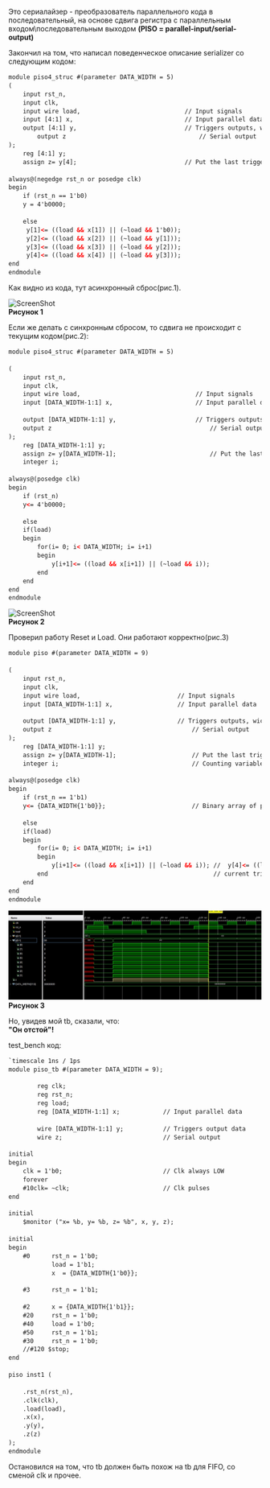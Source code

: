 Это сериалайзер - преобразователь параллельного кода в последовательный, на основе сдвига регистра
с параллельным входом\последовательным выходом  **(PISO = parallel-input/serial-output)**

Закончил на том, что написал поведенческое описание serializer  со следующим кодом:

```html
module piso4_struc #(parameter DATA_WIDTH = 5) 
(
    input rst_n, 
	input clk,
	input wire load,                             // Input signals	
	input [4:1] x,                               // Input parallel data
	output [4:1] y,                              // Triggers outputs, wich goes to the next trigger
    	output z                                     // Serial output   
);
	reg [4:1] y;
	assign z= y[4];                              // Put the last trigger data to serial output

always@(negedge rst_n or posedge clk)
begin
    if (rst_n == 1'b0)
    y = 4'b0000;
    
    else
     y[1]<= ((load && x[1]) || (~load && 1'b0));
     y[2]<= ((load && x[2]) || (~load && y[1])); 
     y[3]<= ((load && x[3]) || (~load && y[2]));
     y[4]<= ((load && x[4]) || (~load && y[3]));    
end
endmodule

```  
Как видно из кода, тут асинхронный сброс(рис.1).

![ScreenShot](https://raw.githubusercontent.com/sht4nigga/FPGA/Assign_Reg/JbFPGA/Transceiver/Serializer/Behavioral/Behavioral%20srlzr.jpg)  
**Рисунок 1**

  
Если же делать с синхронным сбросом, то сдвига не происходит с текущим кодом(рис.2):  
```html
module piso4_struc #(parameter DATA_WIDTH = 5) 

(
    input rst_n, 
	input clk,
	input wire load,                             	// Input signals	
	input [DATA_WIDTH-1:1] x,                       // Input parallel data
	
	output [DATA_WIDTH-1:1] y,                      // Triggers outputs, wich goes to the next trigger
    output z                                            // Serial output
);   
    reg [DATA_WIDTH-1:1] y;
    assign z= y[DATA_WIDTH-1];                          // Put the last trigger data to serial output
    integer i;

always@(posedge clk)
begin
    if (rst_n)
    y<= 4'b0000;
    
    else
    if(load)
    begin
        for(i= 0; i< DATA_WIDTH; i= i+1)
        begin
            y[i+1]<= ((load && x[i+1]) || (~load && i));
        end
    end     
end
endmodule
```

![ScreenShot](https://raw.githubusercontent.com/sht4nigga/FPGA/Assign_Reg/JbFPGA/Transceiver/Serializer/Behavioral/Behavioral%20srlzr2.jpg)  
**Рисунок 2**


 
Проверил работу Reset и Load. Они работают корректно(рис.3)  
```html
module piso #(parameter DATA_WIDTH = 9) 

(
    input rst_n, 
	input clk,
	input wire load,                           // Input signals	
	input [DATA_WIDTH-1:1] x,                  // Input parallel data
	
	output [DATA_WIDTH-1:1] y,                 // Triggers outputs, wich goes to the next trigger
    output z                                       // Serial output
);   
    reg [DATA_WIDTH-1:1] y;
    assign z= y[DATA_WIDTH-1];                     // Put the last trigger data to serial output
    integer i;                                     // Counting variable

always@(posedge clk)
begin
    if (rst_n == 1'b1)
    y<= {DATA_WIDTH{1'b0}};                        // Binary array of parallel inputs
    
    else
    if(load)
    begin
        for(i= 0; i< DATA_WIDTH; i= i+1)
        begin
            y[i+1]<= ((load && x[i+1]) || (~load && i)); //  y[4]<= ((load && x[4]) || (~load && y[3])); 
        end                                              // current trigger( y[4] ) gets previous trigger output( y[3] )    
    end     
end
endmodule
```

![ScreenShot](https://raw.githubusercontent.com/sht4nigga/FPGA/Assign_Reg/JbFPGA/Transceiver/Serializer/Behavioral/ex3.jpg) 
**Рисунок 3**

Но, увидев мой tb, сказали, что:  
**"Он отстой"!**  

test_bench код:  
```html
`timescale 1ns / 1ps
module piso_tb #(parameter DATA_WIDTH = 9);

        reg clk;
        reg rst_n;
        reg load;
        reg [DATA_WIDTH-1:1] x;            // Input parallel data
        
        wire [DATA_WIDTH-1:1] y;           // Triggers output data
        wire z;                            // Serial output
   
initial
begin
    clk = 1'b0;                            // Clk always LOW
    forever
    #10clk= ~clk;                          // Clk pulses 
end

initial
    $monitor ("x= %b, y= %b, z= %b", x, y, z);

initial
begin
    #0      rst_n = 1'b0;
            load = 1'b1;
            x  = {DATA_WIDTH{1'b0}};
       
    #3      rst_n = 1'b1;
    
    #2      x = {DATA_WIDTH{1'b1}};
    #20     rst_n = 1'b0;
    #40     load = 1'b0;
    #50     rst_n = 1'b1;
    #30     rst_n = 1'b0;
    //#120 $stop; 
end

piso inst1 (

    .rst_n(rst_n),
    .clk(clk),
    .load(load),
    .x(x),
    .y(y),
    .z(z)
);
endmodule
```  
  
  Остановился на том, что tb должен быть похож на tb для FIFO, со сменой clk и прочее.

